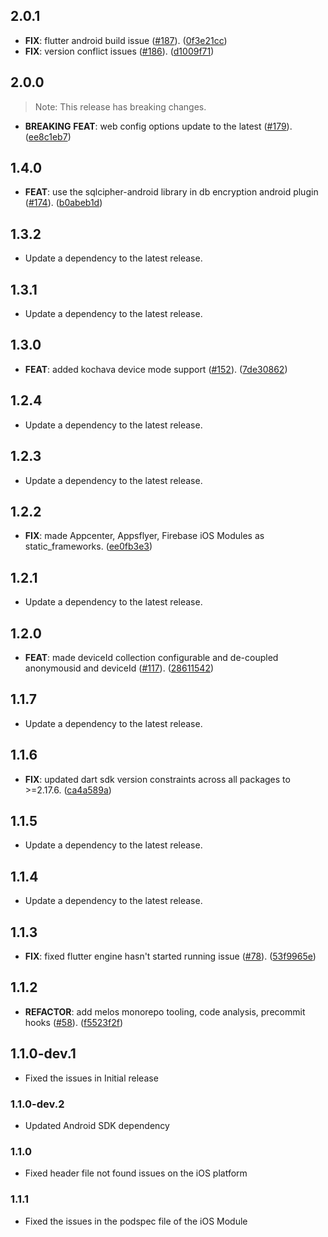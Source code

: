 ## 2.0.1

 - **FIX**: flutter android build issue ([#187](https://github.com/rudderlabs/rudder-sdk-flutter/issues/187)). ([0f3e21cc](https://github.com/rudderlabs/rudder-sdk-flutter/commit/0f3e21cc5a74552d74fe13f43039f0f6d428a89c))
 - **FIX**: version conflict issues ([#186](https://github.com/rudderlabs/rudder-sdk-flutter/issues/186)). ([d1009f71](https://github.com/rudderlabs/rudder-sdk-flutter/commit/d1009f719d3297e36941d0b0def4b30a004c91f0))

## 2.0.0

> Note: This release has breaking changes.

 - **BREAKING** **FEAT**: web config options update to the latest ([#179](https://github.com/rudderlabs/rudder-sdk-flutter/issues/179)). ([ee8c1eb7](https://github.com/rudderlabs/rudder-sdk-flutter/commit/ee8c1eb76f93ff61cf5fc0f05b75a1794ad31810))

## 1.4.0

 - **FEAT**: use the sqlcipher-android library in db encryption android plugin ([#174](https://github.com/rudderlabs/rudder-sdk-flutter/issues/174)). ([b0abeb1d](https://github.com/rudderlabs/rudder-sdk-flutter/commit/b0abeb1d9063e56dca5f756225ad9b62c03616b8))

## 1.3.2

 - Update a dependency to the latest release.

## 1.3.1

 - Update a dependency to the latest release.

## 1.3.0

 - **FEAT**: added kochava device mode support ([#152](https://github.com/rudderlabs/rudder-sdk-flutter/issues/152)). ([7de30862](https://github.com/rudderlabs/rudder-sdk-flutter/commit/7de3086291a0355a474aa81b5be91906dd00bb70))

## 1.2.4

 - Update a dependency to the latest release.

## 1.2.3

 - Update a dependency to the latest release.

## 1.2.2

 - **FIX**: made Appcenter, Appsflyer, Firebase iOS Modules as static_frameworks. ([ee0fb3e3](https://github.com/rudderlabs/rudder-sdk-flutter/commit/ee0fb3e367528c732ffc01f339984ec15ae92a5e))

## 1.2.1

 - Update a dependency to the latest release.

## 1.2.0

 - **FEAT**: made deviceId collection configurable and de-coupled anonymousid and deviceId ([#117](https://github.com/rudderlabs/rudder-sdk-flutter/issues/117)). ([28611542](https://github.com/rudderlabs/rudder-sdk-flutter/commit/28611542be971ddd389b011c77a3b5d82b6d7fff))

## 1.1.7

 - Update a dependency to the latest release.

## 1.1.6

 - **FIX**: updated dart sdk version constraints across all packages to >=2.17.6. ([ca4a589a](https://github.com/rudderlabs/rudder-sdk-flutter/commit/ca4a589addcd631d9501599052eaec11d8ec7391))

## 1.1.5

 - Update a dependency to the latest release.

## 1.1.4

 - Update a dependency to the latest release.

## 1.1.3

 - **FIX**: fixed flutter engine hasn't started running issue ([#78](https://github.com/rudderlabs/rudder-sdk-flutter/issues/78)). ([53f9965e](https://github.com/rudderlabs/rudder-sdk-flutter/commit/53f9965e63c0ec36e3b298956c1df1a231f5a2e0))

## 1.1.2

 - **REFACTOR**: add melos monorepo tooling, code analysis, precommit hooks ([#58](https://github.com/rudderlabs/rudder-sdk-flutter/issues/58)). ([f5523f2f](https://github.com/rudderlabs/rudder-sdk-flutter/commit/f5523f2fb41b723f1d0b1c090fbc880a79049aab))

## 1.1.0-dev.1

* Fixed the issues in Initial release

### 1.1.0-dev.2

* Updated Android SDK dependency

### 1.1.0 

* Fixed header file not found issues on the iOS platform

### 1.1.1

* Fixed the issues in the podspec file of the iOS Module